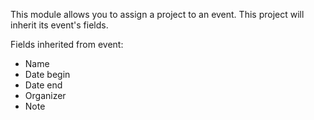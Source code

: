 This module allows you to assign a project to an event. This project will inherit its
event's fields.

Fields inherited from event:

- Name
- Date begin
- Date end
- Organizer
- Note
